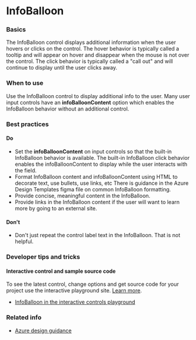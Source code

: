 ﻿# InfoBalloon

 
<a name="basics"></a>
### Basics
The InfoBalloon control displays additional information when the user hovers or clicks on the control.  The hover behavior is typically called a tooltip and will appear on hover and disappear when the mouse is not over the control.  The click behavior is typically called a "call out" and will continue to display until the user clicks away.




<!-- TODO get an IMAGE to embed here -->

<!-- TODO get an SAMPLE CODE to embed here -->

 
<a name="when-to-use"></a>
### When to use
Use the InfoBalloon control to display additional info to the user.  Many user input controls have an **infoBalloonContent** option which enables the InfoBalloon behavior without an additional control.



 
<a name="best-practices"></a>
### Best practices

<a name="best-practices-do"></a>
#### Do

* Set the **infoBalloonContent** on input controls so that the built-in InfoBalloon behavior is available.  The built-in InfoBalloon click behavior enables the infoBalloonContent to display while the user interacts with the field. 
* Format InfoBalloon content and infoBalloonContent using HTML to decorate text, use bullets, use links, etc  There is guidance in the Azure Design Templates figma file on common InfoBalloon formatting.
* Provide concise, meaningful content in the InfoBalloon.
* Provide links in the InfoBalloon content if the user will want to learn more by going to an external site.


<a name="best-practices-don-t"></a>
#### Don&#39;t

* Don't just repeat the control label text in the InfoBalloon.  That is not helpful.



 
<a name="developer-tips-and-tricks"></a>
### Developer tips and tricks



<a name="developer-tips-and-tricks-interactive-control-and-sample-source-code"></a>
#### Interactive control and sample source code
To see the latest control, change options and get source code for your project use the interactive playground site.  [Learn more](./top-extensions-controls-playground.md).

*  <a href="https://ms.portal.azure.com/?Microsoft_Azure_Playground=true#blade/Microsoft_Azure_Playground/ControlsIndexBlade/InfoBalloon_create_Playground" target="_blank">InfoBalloon in the interactive controls playground</a>

 

 
<a name="related-info"></a>
### Related info

* [Azure design guidance](http://aka.ms/portalfx/design)


